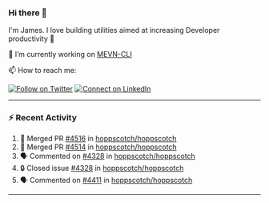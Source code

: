### Hi there 👋

I'm James. I love building utilities aimed at increasing Developer productivity :raised_hands: 

🔭 I’m currently working on [MEVN-CLI](https://github.com/madlabsinc/mevn-cli)

📫 How to reach me:

[![Follow on Twitter](https://img.shields.io/badge/--twitter?label=Twitter&logo=Twitter&style=social)](https://twitter.com/james_madhacks) [![Connect on LinkedIn](https://img.shields.io/badge/--linkedin?label=LinkedIn&logo=LinkedIn&style=social)](https://www.linkedin.com/in/jamesgeorge007)

---

### :zap: Recent Activity

<!--START_SECTION:activity-->
1. 🎉 Merged PR [#4516](https://github.com/hoppscotch/hoppscotch/pull/4516) in [hoppscotch/hoppscotch](https://github.com/hoppscotch/hoppscotch)
2. 🎉 Merged PR [#4514](https://github.com/hoppscotch/hoppscotch/pull/4514) in [hoppscotch/hoppscotch](https://github.com/hoppscotch/hoppscotch)
3. 🗣 Commented on [#4328](https://github.com/hoppscotch/hoppscotch/issues/4328#issuecomment-2452314513) in [hoppscotch/hoppscotch](https://github.com/hoppscotch/hoppscotch)
4. 🔒 Closed issue [#4328](https://github.com/hoppscotch/hoppscotch/issues/4328) in [hoppscotch/hoppscotch](https://github.com/hoppscotch/hoppscotch)
5. 🗣 Commented on [#4411](https://github.com/hoppscotch/hoppscotch/issues/4411#issuecomment-2452313306) in [hoppscotch/hoppscotch](https://github.com/hoppscotch/hoppscotch)
<!--END_SECTION:activity-->

---

<!--
**jamesgeorge007/jamesgeorge007** is a ✨ _special_ ✨ repository because its `README.md` (this file) appears on your GitHub profile.

Here are some ideas to get you started:

- 🌱 I’m currently learning ...
- 👯 I’m looking to collaborate on ...
- 🤔 I’m looking for help with ...
- 💬 Ask me about ...
- 😄 Pronouns: ...
- ⚡ Fun fact: ...
-->

